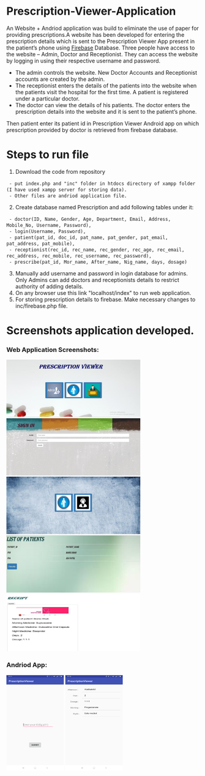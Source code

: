 # Prescription-Viewer-Application
An Website + Andriod application was build to eliminate the use of paper for providing prescriptions.A website has been developed for entering the prescription details which is sent to the Prescription Viewer App present in the patient’s phone using [Firebase](https://firebase.google.com/) Database. Three people have access to the website – Admin, Doctor and Receptionist. They can access the website by logging in using their respective username and password.

-	The admin controls the website. New Doctor Accounts and Receptionist accounts are created by the admin. 
-	The receptionist enters the details of the patients into the website when the patients visit the hospital for the first time. A patient is registered under a particular doctor. 
-	The doctor can view the details of his patients. The doctor enters the prescription details into the website and it is sent to the patient’s phone.

Then patient enter its patient id in Prescription Viewer Android app on which prescription provided by doctor is retrieved from firebase database.

# Steps to run file
1. Download the code from repository
```
 - put index.php and "inc" folder in htdocs directory of xampp folder (I have used xampp server for storing data).
 - Other files are andriod application file.
 ```
2. Create database named Prescription and add following tables under it:
```
 - doctor(ID, Name, Gender, Age, Department, Email, Address, Mobile_No, Username, Password), 
 - login(Username, Password), 
 - patient(pat_id, doc_id, pat_name, pat_gender, pat_email, pat_address, pat_mobile),
 - receptionist(rec_id, rec_name, rec_gender, rec_age, rec_email, rec_address, rec_mobile, rec_username, rec_password),
 - prescribe(pat_id, Mor_name, After_name, Nig_name, days, dosage)
 ```
3. Manually add username and password in login database for admins. Only Admins can add doctors and receptionists details to            restrict authority of adding details.
4. On any browser use this link "localhost/index" to run web application.
5. For storing prescription details to firebase. Make necessary changes to inc/firebase.php file.

# Screenshots application developed. 
### Web Application Screenshots:
<img src="inc/OutputSC/WebAppSC1.JPG" width="350px" height="150px"> <img src="inc/OutputSC/WebAppSC2.JPG" width="350px" height="150px"> <img src="inc/OutputSC/WebAppSC3.JPG" width="350px" height="150px"> <img src="inc/OutputSC/WebAppSC4.JPG" width="350px" height="150px"> <img src="inc/OutputSC/WebAppSC5.JPG" width="350px" height="150px">
### Andriod App:
<img src="inc/OutputSC/AndriodloginSC.png" width="150px" height="250px"> <img src="inc/OutputSC/AndriodpresSC.png" width="150px" height="250px">
